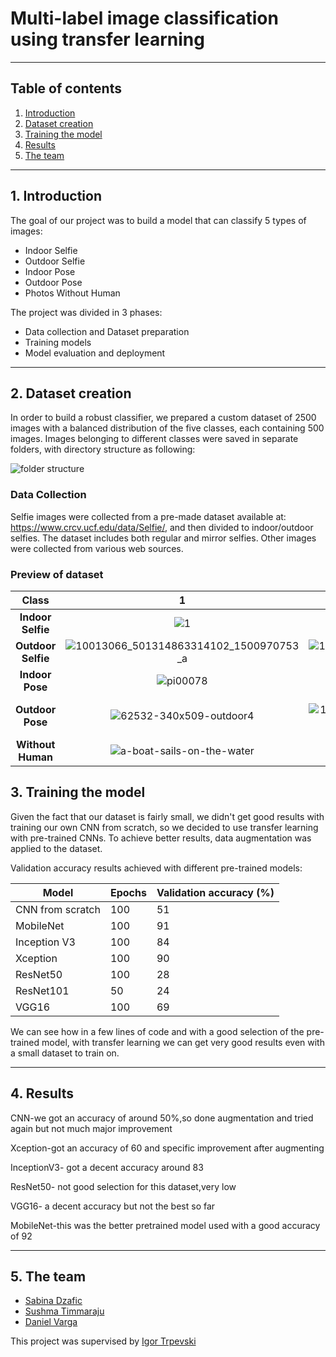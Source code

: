 # Multi-label image classification using transfer learning 
--------------------------------
#### 

## Table of contents
1. [Introduction](#introduction)
2. [Dataset creation](#Dataset_creation)
3. [Training the model](#Training_the_model)
4. [Results](#Results)
5. [The team](#The_team)

--------------------------------
## 1. Introduction <a name="introduction"></a>
The goal of our project was to build a model that can classify 5 types of images:
* Indoor Selfie
* Outdoor Selfie
* Indoor Pose
* Outdoor Pose
* Photos Without Human

The project was divided in 3 phases:
* Data collection and Dataset preparation
* Training models
* Model evaluation and deployment

--------------------------------
## 2. Dataset creation <a name="Dataset_creation"></a>

In order to build a robust classifier, we prepared a custom dataset of 2500 images with a balanced distribution of the five classes, each containing 500 images. Images belonging to different classes were saved in separate folders, with directory structure as following:

![folder structure](https://github.com/sushmavenu/ourfinalproject/blob/images/folders.png)


### Data Collection <a name="Data_collection"></a>
Selfie images were collected from a pre-made dataset available at: https://www.crcv.ucf.edu/data/Selfie/, and then divided to indoor/outdoor selfies. The dataset includes both regular and mirror selfies. Other images were collected from various web sources. 

### Preview of dataset <a name="Preview_of_dataset"></a>

| **Class**|**1**|**2** |**3**|**4**|**5**|  
|:---:|:---:|:---:|:---:|:---:|:---:|
|**Indoor Selfie**|![1](https://user-images.githubusercontent.com/86669701/125687459-3af5d805-d1e3-4c41-8ca8-9f03740b6dc2.jpg)|![2](https://user-images.githubusercontent.com/86669701/125687462-646ef80e-4dfa-4e96-861b-79fe159ac166.jpg)|![3](https://user-images.githubusercontent.com/86669701/125687463-e69fc1cc-9458-4e32-ab1d-7b61c79a3205.jpg)|![4](https://user-images.githubusercontent.com/86669701/125687465-fc33ec8f-3ebc-4448-9ca1-5221b2483aca.jpg)|![5](https://user-images.githubusercontent.com/86669701/125687467-eef6a818-d2a8-425d-9bf8-4558985322b9.jpg)|
|**Outdoor Selfie**|![10013066_501314863314102_1500970753_a](https://user-images.githubusercontent.com/86669701/125687915-e165e01e-3bbe-4c5c-897c-2617959c3115.jpg)|![10175136_1450536605181202_1947453693_a](https://user-images.githubusercontent.com/86669701/125687919-e176e8ec-da7f-473e-aed3-68fb99ba8bc0.jpg)|![OIP](https://user-images.githubusercontent.com/86669701/125687921-939ae5ad-ab55-4658-b408-eed5d78169eb.jpg)|![so00010](https://user-images.githubusercontent.com/86669701/125687922-c058628c-2f48-4515-a9c9-0628ae4912b9.jpg)|![so00024](https://user-images.githubusercontent.com/86669701/125687924-3b43bc33-f82f-41e7-a209-6bdd103dc945.jpg)|
|**Indoor Pose**    |![pi00078](https://user-images.githubusercontent.com/86669701/125688412-8b8e2e37-dbf8-4245-bb6f-123c6c3c6137.jpg)|![pexels-ali-pazani-2787341](https://user-images.githubusercontent.com/86669701/125688414-4894b4f6-d42e-4752-8cfc-77a1a72e2a75.jpg)|![pi00013](https://user-images.githubusercontent.com/86669701/125688415-0283f669-94eb-4872-8225-0543b909e97d.jpg)|![pi00016](https://user-images.githubusercontent.com/86669701/125688418-0573f09e-af93-40ed-84c1-2fb467f8c973.jpg)|![pi00050](https://user-images.githubusercontent.com/86669701/125688420-48fda318-1cbd-4c9d-98d0-a7e30c5a9732.jpg)|
|**Outdoor Pose**  |![62532-340x509-outdoor4](https://user-images.githubusercontent.com/86669701/125688710-bc1298ed-01e0-487a-b386-23f65109b08d.jpg)|![10013020_624911064230364_1577490982_a](https://user-images.githubusercontent.com/86669701/125688711-5ac6999e-06b2-46f2-bc88-83ca5792714d.jpg)|![4032](https://user-images.githubusercontent.com/86669701/125688712-518cb511-64f1-4c0d-80df-fa30e1dcd8d7.jpg)|![5824bfab157992b7b554f1de9dae131d](https://user-images.githubusercontent.com/86669701/125688714-a7b10ad7-ee03-4532-b48c-08ba856a44ec.jpg)|![54127e2476780e4a045ddaae65062928--men-fashion-photography-editorial-photography](https://user-images.githubusercontent.com/86669701/125688715-addd608f-2495-49b8-acec-4263e977ede2.jpg)|
|**Without Human** |![a-boat-sails-on-the-water](https://user-images.githubusercontent.com/86669701/125689199-1f068465-804c-4cb7-a4b4-290c2cce1e54.jpg)|![Image_118](https://user-images.githubusercontent.com/86669701/125689201-992354eb-376a-4418-84f2-f8163f2daf89.jpg)|![Image_182](https://user-images.githubusercontent.com/86669701/125689203-151fe723-42b3-4aaf-979e-840dbf22da94.jpg)|![lighthouse-blue-sky-and-beach-pools](https://user-images.githubusercontent.com/86669701/125689204-2d375e5a-3ded-4f2b-a656-a18ea95e6fcd.jpg)|![treeline-below-mountain-and-blue-sky](https://user-images.githubusercontent.com/86669701/125689205-0aeec6fe-d8a0-4d54-b06e-c69927cda525.jpg)|
## 3. Training the model <a name="Training_the_model"></a>
Given the fact that our dataset is fairly small, we didn't get good results with training our own CNN from scratch, so we decided to use transfer learning with pre-trained CNNs. To achieve better results, data augmentation was applied to the dataset.

Validation accuracy results achieved with different pre-trained models:

| **Model** | **Epochs** | **Validation accuracy (%)** |
|---|---|---|
| CNN from scratch | 100 | 51|
| MobileNet | 100 | 91|
| Inception V3 | 100 | 84|
| Xception | 100 | 90|
| ResNet50 |100 | 28|
| ResNet101 | 50 | 24|
| VGG16 | 100 | 69|

We can see how in a few lines of code and with a good selection of the pre-trained model, with transfer learning we can get very good results even with a small dataset to train on. 

--------------------------------
## 4. Results <a name="Results"></a>
CNN-we got an accuracy of around 50%,so done augmentation and tried again but not much major improvement

Xception-got an accuracy of 60 and specific improvement after augmenting

InceptionV3- got a decent accuracy around 83

ResNet50- not good selection for this dataset,very low

VGG16- a decent accuracy but not the best so far

MobileNet-this was the better pretrained model used with a good accuracy of 92

--------------------------------
## 5. The team <a name="The_team"></a>
* [Sabina Dzafic](https://github.com/sabinadzafic)
* [Sushma Timmaraju](https://github.com/sushmavenu)
* [Daniel Varga](https://github.com/IndaPerpetuum)



This project was supervised by [Igor Trpevski]()  

